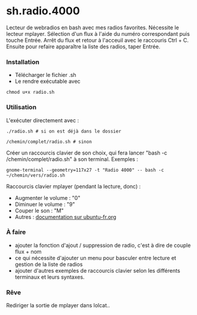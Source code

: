 # sh.radio.4000
Lecteur de webradios en bash avec mes radios favorites.
Nécessite le lecteur mplayer.
Sélection d'un flux à l'aide du numéro correspondant puis touche Entrée.
Arrêt du flux et retour à l'acceuil avec le raccouris Ctrl + C. Ensuite pour refaire apparaître la liste des radios, taper Entrée.

### Installation 
- Télécharger le fichier .sh
- Le rendre exécutable avec
```
chmod u+x radio.sh 
```

### Utilisation
L'exécuter directement avec :
```
./radio.sh # si on est déjà dans le dossier
```
```
/chemin/complet/radio.sh # sinon
```
Créer un raccourcis clavier de son choix, qui fera lancer "bash -c /chemin/complet/radio.sh" à son terminal.
Exemples :
```
gnome-terminal --geometry=117x27 -t "Radio 4000" -- bash -c ~/chemin/vers/radio.sh

```

Raccourcis clavier mplayer (pendant la lecture, donc) :
- Augmenter le volume : "0"
- Diminuer le volume : "9"
- Couper le son : "M"
- Autres : [documentation sur ubuntu-fr.org](https://doc.ubuntu-fr.org/mplayer#les_commandes_au_clavier)

### À faire
- ajouter la fonction d'ajout / suppression de radio, c'est à dire de couple flux + nom
- ce qui nécessite d'ajouter un menu pour basculer entre lecture et gestion de la liste de radios
- ajouter d'autres exemples de raccourcis clavier selon les différents terminaux et leurs syntaxes.

### Rêve
Rediriger la sortie de mplayer dans lolcat..
